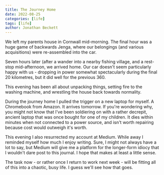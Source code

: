 ```yaml
---
title: The Journey Home
date: 2022-08-25
categories: [life]
tags: [life]
author: Jonathan Beckett
---
```


We left my parents house in Cornwall mid-morning. The final hour was a huge game of backwards Jenga, where our belongings (and various acquisitions) were re-assembled into the car.

Seven hours later (after a wander into a nearby fishing village, and a rest-stop mid-afternoon, we arrived home. Our car doesn't seem particularly happy with us - dropping in power somewhat spectacularly during the final 20 kilometres, but it did well for the previous 360.

This evening has been all about unpacking things, setting fire to the washing machine, and wrestling the house back towards normality.

During the journey home I pulled the trigger on a new laptop for myself. A Chromebook from Amazon. It arrives tomorrow. If you're wondering why, you might not know that I've been soldiering on with a rather decrepit, ancient laptop that was once bought for one of my children. It dies within minutes when not connected to a power source, and isn't worth repairing because cost would outweigh it's worth.

This evening I also resurrected my account at Medium. While away I reminded myself how much I enjoy writing. Sure, I might not always have a lot to say, but Medium will give me a platform for the longer-form idiocy that I wouldn't dare post to this journal. I hope that makes at least a little sense.

The task now - or rather once I return to work next week - will be fitting all of this into a chaotic, busy life. I guess we'll see how that goes.